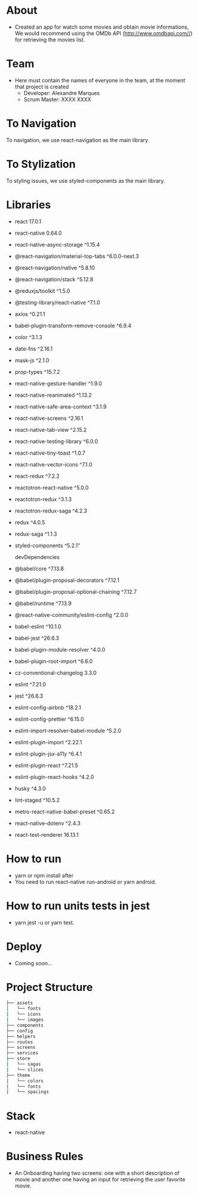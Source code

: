 # About

- Created an app for watch some movies and obtain movie informations, We would recommend using the OMDb API
  (http://www.omdbapi.com//) for retrieving the movies list.

# Team

- Here must contain the names of everyone in the team, at the moment that project is created
  - Developer: Alexandre Marques
  - Scrum Master: XXXX XXXX

# To Navigation
  To navigation, we use react-navigation as the main library.

# To Stylization
  To styling issues, we use styled-components as the main library.

# Libraries

- react 17.0.1
- react-native 0.64.0
- react-native-async-storage ^1.15.4
- @react-navigation/material-top-tabs ^6.0.0-next.3
- @react-navigation/native ^5.8.10
- @react-navigation/stack ^5.12.8
- @reduxjs/toolkit ^1.5.0
- @testing-library/react-native ^7.1.0
- axios ^0.21.1
- babel-plugin-transform-remove-console ^6.9.4
- color ^3.1.3
- date-fns ^2.16.1
- mask-js ^2.1.0
- prop-types ^15.7.2
- react-native-gesture-handler ^1.9.0
- react-native-reanimated ^1.13.2
- react-native-safe-area-context ^3.1.9
- react-native-screens ^2.16.1
- react-native-tab-view ^2.15.2
- react-native-testing-library ^6.0.0
- react-native-tiny-toast ^1.0.7
- react-native-vector-icons ^7.1.0
- react-redux ^7.2.2
- reactotron-react-native ^5.0.0
- reactotron-redux ^3.1.3
- reactotron-redux-saga ^4.2.3
- redux ^4.0.5
- redux-saga ^1.1.3
- styled-components ^5.2.1"
  
  devDependencies
- @babel/core ^7.13.8
- @babel/plugin-proposal-decorators ^7.12.1
- @babel/plugin-proposal-optional-chaining ^7.12.7
- @babel/runtime ^7.13.9
- @react-native-community/eslint-config ^2.0.0
- babel-eslint ^10.1.0
- babel-jest ^26.6.3
- babel-plugin-module-resolver ^4.0.0
- babel-plugin-root-import ^6.6.0
- cz-conventional-changelog 3.3.0
- eslint ^7.21.0
- jest ^26.6.3
- eslint-config-airbnb ^18.2.1
- eslint-config-prettier ^6.15.0
- eslint-import-resolver-babel-module ^5.2.0
- eslint-plugin-import ^2.22.1
- eslint-plugin-jsx-a11y ^6.4.1
- eslint-plugin-react ^7.21.5
- eslint-plugin-react-hooks ^4.2.0
- husky ^4.3.0
- lint-staged ^10.5.2
- metro-react-native-babel-preset ^0.65.2
- react-native-dotenv ^2.4.3
- react-test-renderer 16.13.1

# How to run

- yarn or npm install after
- You need to run react-native run-android or yarn android.

# How to run units tests in jest

- yarn jest -u or yarn test.

# Deploy

- Coming soon...

# Project Structure

```bash
├── assets
│   └── fonts
|   └── icons
|   └── images
├── components
├── config
├── helpers
├── routes
├── screens
├── services
├── store
|   └── sagas
|   └── slices
├── theme
|   └── colors
|   └── fonts
|   └── spacings
```

# Stack

- react-native

# Business Rules

- An Onboarding having two screens: 
one with a short description of movie and another one having
an input for retrieving the user favorite movie.

